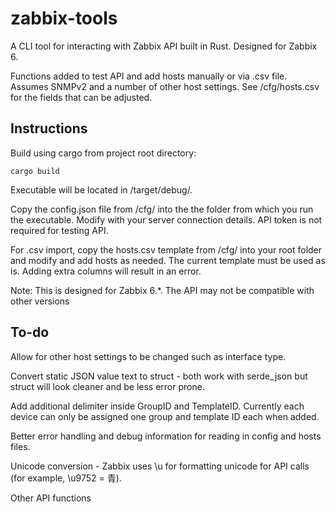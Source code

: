 # zabbix-tools

A CLI tool for interacting with Zabbix API built in Rust.  Designed for Zabbix 6.

Functions added to test API and add hosts manually or via .csv file.  Assumes SNMPv2 and a number of other host settings.  See /cfg/hosts.csv for the fields that can be adjusted.

## Instructions

Build using cargo from project root directory:
```
cargo build
```

Executable will be located in /target/debug/. 

Copy the config.json file from /cfg/ into the the folder from which you run the executable.  Modify with your server connection details.  API token is not required for testing API.

For .csv import, copy the hosts.csv template from /cfg/ into your root folder and modify and add hosts as needed.  The current template must be used as is.  Adding extra columns will result in an error.

Note:
This is designed for Zabbix 6.*.  The API may not be compatible with other versions

## To-do

Allow for other host settings to be changed such as interface type.

Convert static JSON value text to struct - both work with serde_json but struct will look cleaner and be less error prone.

Add additional delimiter inside GroupID and TemplateID.  Currently each device can only be assigned one group and template ID each when added.

Better error handling and debug information for reading in config and hosts files.

Unicode conversion - Zabbix uses \u for formatting unicode for API calls (for example, \u9752 = 青).

Other API functions
